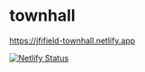 # townhall

https://jfifield-townhall.netlify.app

[![Netlify Status](https://api.netlify.com/api/v1/badges/a93aebb2-d303-48dc-aa67-120f8ccf5ccb/deploy-status)](https://app.netlify.com/sites/jfifield-townhall/deploys)
